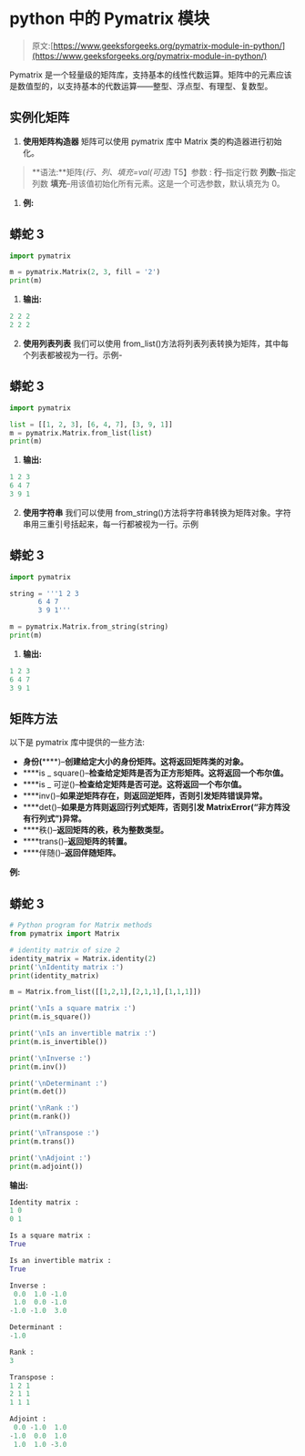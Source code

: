 # python 中的 Pymatrix 模块

> 原文:[https://www.geeksforgeeks.org/pymatrix-module-in-python/](https://www.geeksforgeeks.org/pymatrix-module-in-python/)

Pymatrix 是一个轻量级的矩阵库，支持基本的线性代数运算。矩阵中的元素应该是数值型的，以支持基本的代数运算——整型、浮点型、有理型、复数型。

## 实例化矩阵

1.  **使用矩阵构造器**
    矩阵可以使用 pymatrix 库中 Matrix 类的构造器进行初始化。

> **语法:**矩阵(*行、列、填充=val(可选)*
> T5】参数 :
> **行**–指定行数
> **列数**–指定列数
> **填充**–用该值初始化所有元素。这是一个可选参数，默认填充为 0。

1.  **例:**

## 蟒蛇 3

```py
import pymatrix

m = pymatrix.Matrix(2, 3, fill = '2')
print(m)
```

1.  **输出:**

```py
2 2 2
2 2 2
```

2.  **使用列表列表**
    我们可以使用 from_list()方法将列表列表转换为矩阵，其中每个列表都被视为一行。示例-

## 蟒蛇 3

```py
import pymatrix

list = [[1, 2, 3], [6, 4, 7], [3, 9, 1]]
m = pymatrix.Matrix.from_list(list)
print(m)
```

1.  **输出:**

```py
1 2 3
6 4 7
3 9 1
```

2.  **使用字符串**
    我们可以使用 from_string()方法将字符串转换为矩阵对象。字符串用三重引号括起来，每一行都被视为一行。示例

## 蟒蛇 3

```py
import pymatrix

string = '''1 2 3
       6 4 7
       3 9 1'''

m = pymatrix.Matrix.from_string(string)
print(m)
```

1.  **输出:**

```py
1 2 3
6 4 7
3 9 1
```

## 矩阵方法

以下是 pymatrix 库中提供的一些方法:

*   **身份(******)–**创建给定大小的身份矩阵。这将返回矩阵类的对象。**
*   ****is _ square()–**检查给定矩阵是否为正方形矩阵。这将返回一个布尔值。**
*   ****is _ 可逆()–**检查给定矩阵是否可逆。这将返回一个布尔值。**
*   ****inv()–**如果逆矩阵存在，则返回逆矩阵，否则引发矩阵错误异常。**
*   ****det()–**如果是方阵则返回行列式矩阵，否则引发 MatrixError(“非方阵没有行列式”)异常。**
*   ****秩()–**返回矩阵的秩，秩为整数类型。**
*   ****trans()–**返回矩阵的转置。**
*   ****伴随()–**返回伴随矩阵。**

****例:**** 

## **蟒蛇 3**

```py
# Python program for Matrix methods
from pymatrix import Matrix

# identity matrix of size 2
identity_matrix = Matrix.identity(2)
print('\nIdentity matrix :')
print(identity_matrix)

m = Matrix.from_list([[1,2,1],[2,1,1],[1,1,1]])

print('\nIs a square matrix :')
print(m.is_square())

print('\nIs an invertible matrix :')
print(m.is_invertible())

print('\nInverse :')
print(m.inv())

print('\nDeterminant :')
print(m.det())

print('\nRank :')
print(m.rank())

print('\nTranspose :')
print(m.trans())

print('\nAdjoint :')
print(m.adjoint())
```

****输出:**** 

```py
Identity matrix :
1 0
0 1

Is a square matrix :
True

Is an invertible matrix :
True

Inverse :
 0.0  1.0 -1.0
 1.0  0.0 -1.0
-1.0 -1.0  3.0

Determinant :
-1.0

Rank :
3

Transpose :
1 2 1
2 1 1
1 1 1

Adjoint :
 0.0 -1.0  1.0
-1.0  0.0  1.0
 1.0  1.0 -3.0
```